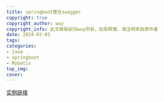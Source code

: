 ```yaml
---
title: springboot整合swagger
copyright: true
copyright_author: wuy
copyright_info: 此文章版权归wuy所有，如有转载，请注明来自原作者
date: 2024-02-03
tags:
categories: 
- java
- springboot
- Mybatis
top_img:
cover: 
---
```




[实例链接](https://pdai.tech/md/spring/springboot/springboot-x-interface-doc.html)